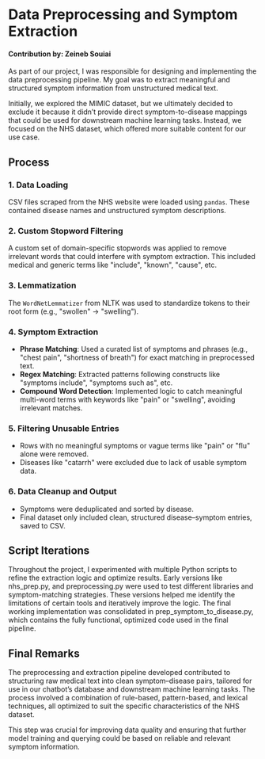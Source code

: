 # Data Preprocessing and Symptom Extraction 

#### Contribution by: Zeineb Souiai

As part of our project, I was responsible for designing and implementing the data preprocessing pipeline. My goal was to extract meaningful and structured symptom information from unstructured medical text.

Initially, we explored the MIMIC dataset, but we ultimately decided to exclude it because it didn’t provide direct symptom-to-disease mappings that could be used for downstream machine learning tasks. Instead, we focused on the NHS dataset, which offered more suitable content for our use case.

## Process


### 1. Data Loading
CSV files scraped from the NHS website were loaded using `pandas`. These contained disease names and unstructured symptom descriptions.

### 2. Custom Stopword Filtering
A custom set of domain-specific stopwords was applied to remove irrelevant words that could interfere with symptom extraction. This included medical and generic terms like "include", "known", "cause", etc.

### 3. Lemmatization
The `WordNetLemmatizer` from NLTK was used to standardize tokens to their root form (e.g., "swollen" → "swelling").

### 4. Symptom Extraction

- **Phrase Matching**: Used a curated list of symptoms and phrases (e.g., "chest pain", "shortness of breath") for exact matching in preprocessed text.
- **Regex Matching**: Extracted patterns following constructs like "symptoms include", "symptoms such as", etc.
- **Compound Word Detection**: Implemented logic to catch meaningful multi-word terms with keywords like "pain" or "swelling", avoiding irrelevant matches.

### 5. Filtering Unusable Entries
- Rows with no meaningful symptoms or vague terms like "pain" or "flu" alone were removed.
- Diseases like "catarrh" were excluded due to lack of usable symptom data.

### 6. Data Cleanup and Output
- Symptoms were deduplicated and sorted by disease.
- Final dataset only included clean, structured disease–symptom entries, saved to CSV.

## Script Iterations
Throughout the project, I experimented with multiple Python scripts to refine the extraction logic and optimize results. Early versions like nhs_prep.py, and preprocessing.py were used to test different libraries and symptom-matching strategies. These versions helped me identify the limitations of certain tools and iteratively improve the logic. The final working implementation was consolidated in prep_symptom_to_disease.py, which contains the fully functional, optimized code used in the final pipeline.

## Final Remarks
The preprocessing and extraction pipeline developed contributed to structuring raw medical text into clean symptom–disease pairs, tailored for use in our chatbot’s database and downstream machine learning tasks. The process involved a combination of rule-based, pattern-based, and lexical techniques, all optimized to suit the specific characteristics of the NHS dataset.

This step was crucial for improving data quality and ensuring that further model training and querying could be based on reliable and relevant symptom information.
